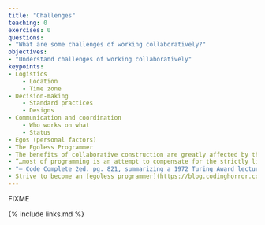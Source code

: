 ```yaml
---
title: "Challenges"
teaching: 0
exercises: 0
questions:
- "What are some challenges of working collaboratively?"
objectives:
- "Understand challenges of working collaboratively"
keypoints:
- Logistics
    - Location
    - Time zone
- Decision-making
    - Standard practices
    - Designs
- Communication and coordination
    - Who works on what
    - Status
- Egos (personal factors)
- The Egoless Programmer
- The benefits of collaborative construction are greatly affected by the egos, or humility, of the participants
- “…most of programming is an attempt to compensate for the strictly limited size of our skulls.  The people who are best at programming are the people who realize how small their brains are.  They are humble.  The people who are worst at programming are the people who refuse to accept the fact that their brains aren’t equal to the task.  Their egos keep them from being great programmers.  The more you learn to compensate for your small brain\, the better a programmer you’ll be.  The more humble you are, the faster you’ll improve.”
- "– Code Complete 2ed. pg. 821, summarizing a 1972 Turing Award lecture by Edsger Dijkstra"
- Strive to become an [egoless programmer](https://blog.codinghorror.com/the-ten-commandments-of-egoless-programming/)
---
```

FIXME

{% include links.md %}

